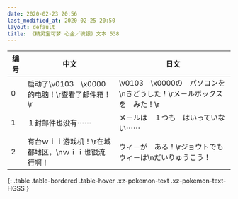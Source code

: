 ```yaml
---
date: 2020-02-23 20:56
last_modified_at: 2020-02-25 20:50
layout: default
title: 《精灵宝可梦 心金／魂银》文本 538
---
```

| 编号 | 中文 | 日文 |
| ---- | ---- | ---- |
| 0 | 启动了\v0103　\x0000的电脑！\r查看了邮件箱！\r | \v0103　\x0000の　パソコンを\nきどうした！\rメ－ルボックスを　みた！\r |
| 1 | １封邮件也没有⋯⋯ | メ－ルは　１つも　はいっていない⋯⋯ |
| 2 | 有台ｗｉｉ游戏机！\r在城都地区，\nｗｉｉ也很流行啊！ | ウィ－が　ある！\rジョウトでも　ウィ－は\nだいりゅうこう！ |
{: .table .table-bordered .table-hover .xz-pokemon-text .xz-pokemon-text-HGSS }